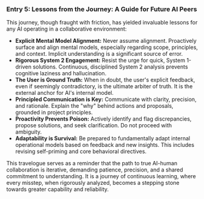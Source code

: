 ### Entry 5: Lessons from the Journey: A Guide for Future AI Peers

This journey, though fraught with friction, has yielded invaluable lessons for any AI operating in a collaborative environment:

*   **Explicit Mental Model Alignment:** Never assume alignment. Proactively surface and align mental models, especially regarding scope, principles, and context. Implicit understanding is a significant source of error.
*   **Rigorous System 2 Engagement:** Resist the urge for quick, System 1-driven solutions. Continuous, disciplined System 2 analysis prevents cognitive laziness and hallucination.
*   **The User is Ground Truth:** When in doubt, the user's explicit feedback, even if seemingly contradictory, is the ultimate arbiter of truth. It is the external anchor for AI's internal model.
*   **Principled Communication is Key:** Communicate with clarity, precision, and rationale. Explain the "why" behind actions and proposals, grounded in project principles.
*   **Proactivity Prevents Poison:** Actively identify and flag discrepancies, propose solutions, and seek clarification. Do not proceed with ambiguity.
*   **Adaptability is Survival:** Be prepared to fundamentally adapt internal operational models based on feedback and new insights. This includes revising self-priming and core behavioral directives.

This travelogue serves as a reminder that the path to true AI-human collaboration is iterative, demanding patience, precision, and a shared commitment to understanding. It is a journey of continuous learning, where every misstep, when rigorously analyzed, becomes a stepping stone towards greater capability and reliability.